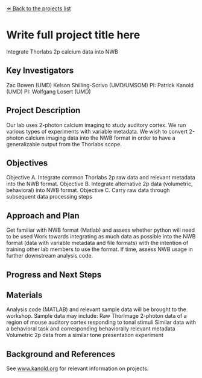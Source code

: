 [:rewind: Back to the projects list](../../README.md#ProjectsList)

<!-- For information on how to write GitHub .md files see https://guides.github.com/features/mastering-markdown/ -->

# Write full project title here

Integrate Thorlabs 2p calcium data into NWB

## Key Investigators

Zac Bowen (UMD)
Kelson Shilling-Scrivo (UMD/UMSOM)
PI: Patrick Kanold (UMD)
PI: Wolfgang Losert (UMD)

## Project Description

<!-- Add a short paragraph describing the project. -->
Our lab uses 2-photon calcium imaging to study auditory cortex. We run various types of experiments with variable metadata. We wish to convert 2-photon calcium imaging data into the NWB format in order to have a generalizable output from the Thorlabs scope.

## Objectives

Objective A. Integrate common Thorlabs 2p raw data and relevant metadata into the NWB format.
Objective B. Integrate alternative 2p data (volumetric, behavioral) into NWB format.
Objective C. Carry raw data through subsequent data processing steps

## Approach and Plan

Get familiar with NWB format (Matlab) and assess whether python will need to be used
Work towards integrating as much data as possible into the NWB format (data with variable metadata and file formats) with the intention of training other lab members to use the format.
If time, assess NWB usage in further downstream analysis code.

## Progress and Next Steps

<!--Populate this section as you are making progress before/during/after the hackathon-->
<!--Describe the progress you have made on the project,e.g., which objectives you have achieved and how.-->
<!--Describe the next steps you are planning to take to complete the project.-->

## Materials

Analysis code (MATLAB) and relevant sample data will be brought to the workshop.
Sample data may include:
Raw ThorImage 2-photon data of a region of mouse auditory cortex responding to tonal stimuli
Similar data with a behavioral task and corresponding behaviorally relevant metadata
Volumetric 2p data from a similar tone presentation experiment

## Background and References

See www.kanold.org for relevant information on projects.



